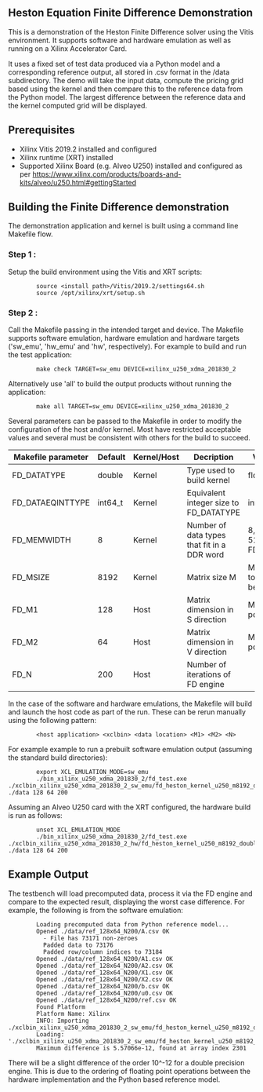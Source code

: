 ## Heston Equation Finite Difference Demonstration
This is a demonstration of the Heston Finite Difference solver using the Vitis environment.  It supports software and hardware emulation as well as running on a Xilinx Accelerator Card.

It uses a fixed set of test data produced via a Python model and a corresponding reference output, all stored in .csv format in the /data subdirectory.  The demo will take the input data, compute the pricing grid based using the kernel and then compare this to the reference data from the Python model.  The largest difference between the reference data and the kernel computed grid will be displayed.

## Prerequisites

- Xilinx Vitis 2019.2 installed and configured
- Xilinx runtime (XRT) installed
- Supported Xilinx Board (e.g. Alveo U250) installed and configured as per https://www.xilinx.com/products/boards-and-kits/alveo/u250.html#gettingStarted

## Building the Finite Difference demonstration
The demonstration application and kernel is built using a command line Makefile flow.

### Step 1 :
Setup the build environment using the Vitis and XRT scripts:

            source <install path>/Vitis/2019.2/settings64.sh
            source /opt/xilinx/xrt/setup.sh

### Step 2 :
Call the Makefile passing in the intended target and device. The Makefile supports software emulation, hardware emulation and hardware targets ('sw_emu', 'hw_emu' and 'hw', respectively). For example to build and run the test application:

            make check TARGET=sw_emu DEVICE=xilinx_u250_xdma_201830_2

Alternatively use 'all' to build the output products without running the application:

            make all TARGET=sw_emu DEVICE=xilinx_u250_xdma_201830_2

Several parameters can be passed to the Makefile in order to modify the configuration of the host and/or kernel. Most have restricted acceptable values and several must be consistent with others for the build to succeed.

| Makefile parameter | Default | Kernel/Host | Decription                                   | Valid Values                                |
|--------------------|---------|-------------|----------------------------------------------|---------------------------------------------|
|FD_DATATYPE         | double  | Kernel      | Type used to build kernel                    | float,   double                             |
|FD_DATAEQINTTYPE    | int64_t | Kernel      | Equivalent integer size to FD_DATATYPE       | int32_t, int64_t                            |
|FD_MEMWIDTH         | 8       | Kernel      | Number of data types that fit in a DDR word  | 8, 16 (equal to 512 / bits in FD_DATATYPE)  |
|FD_MSIZE            | 8192    | Kernel      | Matrix size M                                | Must be equal to M1 x M2 below              |
|FD_M1               | 128     | Host        | Matrix dimension in S direction              | Must be power-of-two                        |
|FD_M2               | 64      | Host        | Matrix dimension in V direction              | Must be power-of-two                        |
|FD_N                | 200     | Host        | Number of iterations of FD engine            |                                             |

In the case of the software and hardware emulations, the Makefile will build and launch the host code as part of the run.  These can be rerun manually using the following pattern:

            <host application> <xclbin> <data location> <M1> <M2> <N>

For example example to run a prebuilt software emulation output (assuming the standard build directories):

            export XCL_EMULATION_MODE=sw_emu
            ./bin_xilinx_u250_xdma_201830_2/fd_test.exe ./xclbin_xilinx_u250_xdma_201830_2_sw_emu/fd_heston_kernel_u250_m8192_double.xclbin ./data 128 64 200

Assuming an Alveo U250 card with the XRT configured, the hardware build is run as follows:

            unset XCL_EMULATION_MODE
            ./bin_xilinx_u250_xdma_201830_2/fd_test.exe ./xclbin_xilinx_u250_xdma_201830_2_hw/fd_heston_kernel_u250_m8192_double.xclbin ./data 128 64 200

## Example Output
The testbench will load precomputed data, process it via the FD engine and compare to the expected result, displaying the worst case difference. For example, the following is from the software emulation:

            Loading precomputed data from Python reference model...
            Opened ./data/ref_128x64_N200/A.csv OK
              - File has 73171 non-zeroes
              Padded data to 73176
              Padded row/column indices to 73184
            Opened ./data/ref_128x64_N200/A1.csv OK
            Opened ./data/ref_128x64_N200/A2.csv OK
            Opened ./data/ref_128x64_N200/X1.csv OK
            Opened ./data/ref_128x64_N200/X2.csv OK
            Opened ./data/ref_128x64_N200/b.csv OK
            Opened ./data/ref_128x64_N200/u0.csv OK
            Opened ./data/ref_128x64_N200/ref.csv OK
            Found Platform
            Platform Name: Xilinx
            INFO: Importing ./xclbin_xilinx_u250_xdma_201830_2_sw_emu/fd_heston_kernel_u250_m8192_double.xclbin
            Loading: './xclbin_xilinx_u250_xdma_201830_2_sw_emu/fd_heston_kernel_u250_m8192_double.xclbin'
            Maximum difference is 5.57066e-12, found at array index 2301

There will be a slight difference of the order 10^-12 for a double precision engine.  This is due to the ordering of floating point operations between the hardware implementation and the Python based reference model.
